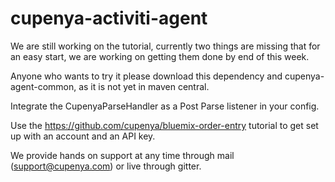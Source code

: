 # cupenya-activiti-agent

We are still working on the tutorial, currently two things are missing that for an easy start, we are working on getting them done by end of this week.

Anyone who wants to try it please download this dependency and cupenya-agent-common, as it is not yet in maven central.

Integrate the CupenyaParseHandler as a Post Parse listener in your config.

Use the https://github.com/cupenya/bluemix-order-entry tutorial to get set up with an account and an API key.

We provide hands on support at any time through mail (support@cupenya.com) or live through gitter.
